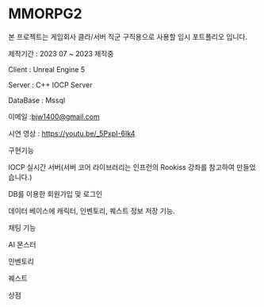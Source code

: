 # MMORPG2

본 프로젝트는 게임회사 클라/서버 직군 구직용으로 사용할 임시 포트폴리오 입니다.

제작기간 : 2023 07 ~ 2023 제작중

Client : Unreal Engine 5


Server : C++ IOCP Server


DataBase : Mssql


이메일 :bjw1400@gmail.com

시연 영상 : https://youtu.be/_5PxpI-6Ik4


구현기능

IOCP 실시간 서버(서버 코어 라이브러리는 인프런의 Rookiss 강좌를 참고하여 만들었습니다.)


DB를 이용한 회원가입 및 로그인


데이터 베이스에 캐릭터, 인벤토리, 퀘스트 정보 저장 기능.


채팅 기능


AI 몬스터


인벤토리


퀘스트


상점

